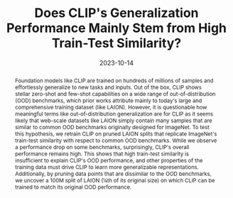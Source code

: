 ---
title: Does CLIP's Generalization Performance Mainly Stem from High Train-Test Similarity?
abstract: "Foundation models like CLIP are trained on hundreds of millions of samples and effortlessly generalize to new tasks and inputs. Out of the box, CLIP shows stellar zero-shot and few-shot capabilities on a wide range of out-of-distribution (OOD) benchmarks, which prior works attribute mainly to today's large and comprehensive training dataset (like LAION). However, it is questionable how meaningful terms like out-of-distribution generalization are for CLIP as it seems likely that web-scale datasets like LAION simply contain many samples that are similar to common OOD benchmarks originally designed for ImageNet. To test this hypothesis, we retrain CLIP on pruned LAION splits that replicate ImageNet's train-test similarity with respect to common OOD benchmarks. While we observe a performance drop on some benchmarks, surprisingly, CLIP's overall performance remains high. This shows that high train-test similarity is insufficient to explain CLIP's OOD performance, and other properties of the training data must drive CLIP to learn more generalizable representations. Additionally, by pruning data points that are dissimilar to the OOD benchmarks, we uncover a 100M split of LAION (¼th of its original size) on which CLIP can be trained to match its original OOD performance."
authors:
  - Prasanna Mayilvahanan
  - admin
  - Evgenia Rusak
  - Matthias Bethge
  - Wieland Brendel
date: 2023-10-14
publication: ICLR 2024
publication_types:
- paper-conference
# url_pdf: https://arxiv.org/pdf/2310.09562
url_pdf: https://openreview.net/pdf?id=tnBaiidobu
url_project: https://brendel-group.github.io/clip-ood/
url_code: https://github.com/brendel-group/clip-ood
url_slides: https://iclr.cc/media/iclr-2024/Slides/17601.pdf
---